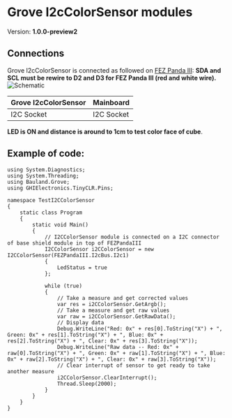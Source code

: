 # Grove I2cColorSensor modules
Version: __1.0.0-preview2__

## Connections ##
Grove I2cColorSensor is connected as followed on [FEZ Panda III](https://old.ghielectronics.com/catalog/product/474):
__SDA and SCL must be rewire to D2 and D3 for FEZ Panda III (red and white wire).__
![Schematic](I2cColorSensor-FEZPandaIII-with-BaseShield.jpg)

Grove I2cColorSensor  | Mainboard
---------------- | ----------
I2C Socket    | I2C Socket 

__LED is ON and distance is around to 1cm to test color face of cube__.

## Example of code:
```CSharp
using System.Diagnostics;
using System.Threading;
using Bauland.Grove;
using GHIElectronics.TinyCLR.Pins;

namespace TestI2CColorSensor
{
    static class Program
    {
        static void Main()
        {
            // I2CColorSensor module is connected on a I2C connector of base shield module in top of FEZPandaIII
            I2CColorSensor i2CColorSensor = new I2CColorSensor(FEZPandaIII.I2cBus.I2c1)
            {
                LedStatus = true
            };

            while (true)
            {
                // Take a measure and get corrected values
                var res = i2CColorSensor.GetArgb();
                // Take a measure and get raw values
                var raw = i2CColorSensor.GetRawData();
                // Display data
                Debug.WriteLine("Red: 0x" + res[0].ToString("X") + ", Green: 0x" + res[1].ToString("X") + ", Blue: 0x" + res[2].ToString("X") + ", Clear: 0x" + res[3].ToString("X"));
                Debug.WriteLine("Raw data -- Red: 0x" + raw[0].ToString("X") + ", Green: 0x" + raw[1].ToString("X") + ", Blue: 0x" + raw[2].ToString("X") + ", Clear: 0x" + raw[3].ToString("X"));
                // Clear interrupt of sensor to get ready to take another measure
                i2CColorSensor.ClearInterrupt();
                Thread.Sleep(2000);
            }
        }
    }
}

```
